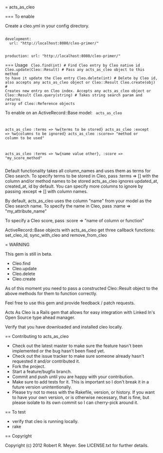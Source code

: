 = acts_as_cleo

=== To enable

Create a cleo.yml in your config directory.

<code>
development:
  url: "http://localhost:8080/cleo-primer/"

production:
  url: "http://localhost:8080/cleo-primer/"
</code>

=== Usage
<code>
Cleo.find(int)              # Find Cleo entry by Cleo native id
Cleo.update(Cleo::Result)   # Pass any acts_as_cleo object to this method to have it update the Cleo entry
Cleo.delete(int)            # Delete by Cleo id, also accepts any acts_as_cleo object or Cleo::Result
Cleo.create(obj)            # Creates new entry on Cleo index. Accepts any acts_as_cleo object or Cleo::Result
Cleo.query(string)          # Takes string search param and returns array of Cleo::Reference objects
</code>


To enable on an ActiveRecord::Base model:
<code>
acts_as_cleo

acts_as_cleo :terms => %w{terms to be stored}
acts_as_cleo :except => %w{columns to be ignored}
acts_as_cleo :score=> "method or column to be used"

acts_as_cleo :terms => %w{name value other}, :score => "my_score_method"

</code>
Default functionality takes all column_names and uses them as terms for Cleo search.
To specify terms to be stored in Cleo, pass :terms => [] with the column and/or method names to be stored
acts_as_cleo ignores updated_at, created_at, id by default.
You can specify more columns to ignore by passing :except => [] with column names.

By default, acts_as_cleo uses the column "name" from your model as the Cleo search name. To specify the name in Cleo, pass :name => "my_attribute_name"

To specify a Cleo score, pass :score => "name of column or function"

ActiveRecord::Base objects with acts_as_cleo get three callback functions:
set_cleo_id, sync_with_cleo and remove_from_cleo

= WARNING

This gem is still in beta. 

* Cleo.find
* Cleo.update
* Cleo.delete
* Cleo.create

As of this moment you need to pass a constructed Cleo::Result object to the above methods for them to function correctly.

Feel free to use this gem and provide feedback / patch requests.

Acts As Cleo is a Rails gem that allows for easy integration with Linked In's Open Source type ahead manager.

Verify that you have downloaded and installed cleo locally.

== Contributing to acts_as_cleo

* Check out the latest master to make sure the feature hasn't been implemented or the bug hasn't been fixed yet.
* Check out the issue tracker to make sure someone already hasn't requested it and/or contributed it.
* Fork the project.
* Start a feature/bugfix branch.
* Commit and push until you are happy with your contribution.
* Make sure to add tests for it. This is important so I don't break it in a future version unintentionally.
* Please try not to mess with the Rakefile, version, or history. If you want to have your own version, or is otherwise necessary, that is fine, but please isolate to its own commit so I can cherry-pick around it.

== To test
* verify that cleo is running locally.
* rake

== Copyright

Copyright (c) 2012 Robert R. Meyer. See LICENSE.txt for
further details.
